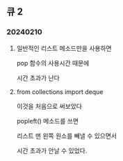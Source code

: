 ## 큐 2
### 20240210

1. 일반적인 리스트 메소드만을 사용하면

    pop 함수의 사용시간 때문에

    시간 초과가 난다

2. from collections import deque

    이것을 처음으로 써보았다

    popleft() 메소드를 쓰면
    
    리스트 맨 왼쪽 원소를 빼낼 수 있으면서

    시간 초과가 안날 수 있었다.